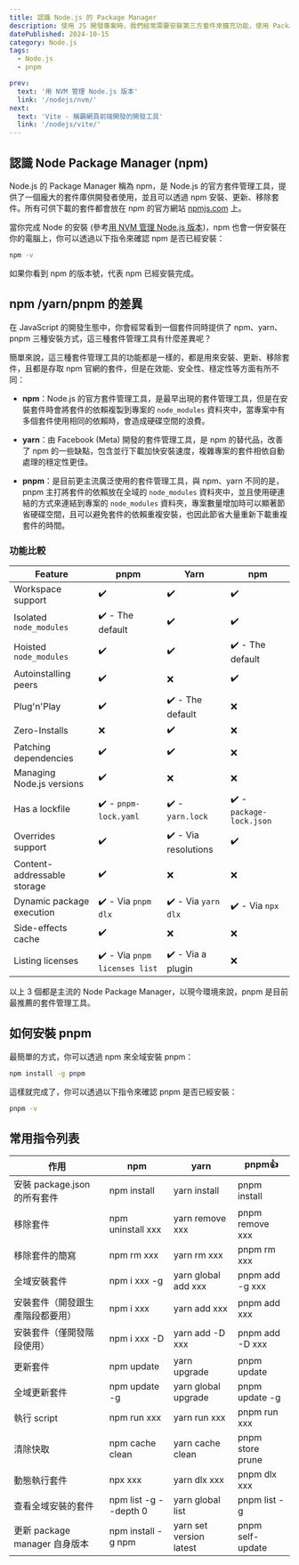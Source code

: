 ```yaml
---
title: 認識 Node.js 的 Package Manager
description: 使用 JS 開發專案時，我們經常需要安裝第三方套件來擴充功能，使用 Package Manager 可以讓我們更方便的管理套件版本並確保相容性。
datePublished: 2024-10-15
category: Node.js
tags:
  - Node.js
  - pnpm

prev:
  text: '用 NVM 管理 Node.js 版本'
  link: '/nodejs/nvm/'
next:
  text: 'Vite - 稱霸網頁前端開發的開發工具'
  link: '/nodejs/vite/'
---
```


## 認識 Node Package Manager (npm)

Node.js 的 Package Manager 稱為 npm，是 Node.js 的官方套件管理工具，提供了一個龐大的套件庫供開發者使用，並且可以透過 npm 安裝、更新、移除套件。所有可供下載的套件都會放在 npm 的官方網站 [npmjs.com](https://www.npmjs.com/) 上。

當你完成 Node 的安裝 (參考[用 NVM 管理 Node.js 版本](/nodejs/nvm))，npm 也會一併安裝在你的電腦上，你可以透過以下指令來確認 npm 是否已經安裝：

```bash
npm -v
```

如果你看到 npm 的版本號，代表 npm 已經安裝完成。

## npm /yarn/pnpm 的差異

在 JavaScript 的開發生態中，你會經常看到一個套件同時提供了 npm、yarn、pnpm 三種安裝方式，這三種套件管理工具有什麼差異呢？

簡單來說，這三種套件管理工具的功能都是一樣的，都是用來安裝、更新、移除套件，且都是存取 npm 官網的套件，但是在效能、安全性、穩定性等方面有所不同：

- **npm**：Node.js 的官方套件管理工具，是最早出現的套件管理工具，但是在安裝套件時會將套件的依賴複製到專案的 `node_modules` 資料夾中，當專案中有多個套件使用相同的依賴時，會造成硬碟空間的浪費。

- **yarn**：由 Facebook (Meta) 開發的套件管理工具，是 npm 的替代品，改善了 npm 的一些缺點，包含並行下載加快安裝速度，複雜專案的套件相依自動處理的穩定性更佳。

- **pnpm**：是目前更主流廣泛使用的套件管理工具，與 npm、yarn 不同的是，pnpm 主打將套件的依賴放在全域的 `node_modules` 資料夾中，並且使用硬連結的方式來連結到專案的 `node_modules` 資料夾，專案數量增加時可以顯著節省硬碟空間，且可以避免套件的依賴重複安裝，也因此節省大量重新下載重複套件的時間。

### 功能比較

<table>
    <thead>
      <tr>
        <th>Feature</th>
        <th>pnpm</th>
        <th>Yarn</th>
        <th>npm</th>
      </tr>
    </thead>
    <tbody>
      <tr>
        <td>Workspace support</td>
        <td>✔️</td>
        <td>✔️</td>
        <td>✔️</td>
      </tr>
      <tr>
        <td>Isolated <code>node_modules</code></td>
        <td>✔️ - The default</td>
        <td>✔️</td>
        <td>✔️</td>
      </tr>
      <tr>
        <td>Hoisted <code>node_modules</code></td>
        <td>✔️</td>
        <td>✔️</td>
        <td>✔️ - The default</td>
      </tr>
      <tr>
        <td>Autoinstalling peers</td>
        <td>✔️</td>
        <td>❌</td>
        <td>✔️</td>
      </tr>
      <tr>
        <td>Plug'n'Play</td>
        <td>✔️</td>
        <td>✔️ - The default</td>
        <td>❌</td>
      </tr>
      <tr>
        <td>Zero-Installs</td>
        <td>❌</td>
        <td>✔️</td>
        <td>❌</td>
      </tr>
      <tr>
        <td>Patching dependencies</td>
        <td>✔️</td>
        <td>✔️</td>
        <td>❌</td>
      </tr>
      <tr>
        <td>Managing Node.js versions</td>
        <td>✔️</td>
        <td>❌</td>
        <td>❌</td>
      </tr>
      <tr>
        <td>Has a lockfile</td>
        <td>✔️ - <code>pnpm-lock.yaml</code></td>
        <td>✔️ - <code>yarn.lock</code></td>
        <td>✔️ - <code>package-lock.json</code></td>
      </tr>
      <tr>
        <td>Overrides support</td>
        <td>✔️</td>
        <td>✔️ - Via resolutions</td>
        <td>✔️</td>
      </tr>
      <tr>
        <td>Content-addressable storage</td>
        <td>✔️</td>
        <td>❌</td>
        <td>❌</td>
      </tr>
      <tr>
        <td>Dynamic package execution</td>
        <td>✔️ - Via <code>pnpm dlx</code></td>
        <td>✔️ - Via <code>yarn dlx</code></td>
        <td>✔️ - Via <code>npx</code></td>
      </tr>
      <tr>
        <td>Side-effects cache</td>
        <td>✔️</td>
        <td>❌</td>
        <td>❌</td>
      </tr>
      <tr>
        <td>Listing licenses</td>
        <td>✔️ - Via <code>pnpm licenses list</code></td>
        <td>✔️ - Via a plugin</td>
        <td>❌</td>
      </tr>
    </tbody>
  </table>

以上 3 個都是主流的 Node Package Manager，以現今環境來說，pnpm 是目前最推薦的套件管理工具。

## 如何安裝 pnpm

最簡單的方式，你可以透過 npm 來全域安裝 pnpm：

```bash
npm install -g pnpm
```

這樣就完成了，你可以透過以下指令來確認 pnpm 是否已經安裝：

```bash
pnpm -v
```

## 常用指令列表

<table>
  <thead>
    <tr>
      <th>作用</th>
      <th>npm</th>
      <th>yarn</th>
      <th>pnpm👍</th>
    </tr>
  </thead>
  <tbody>
    <tr>
      <td>安裝 package.json<br />的所有套件</td>
      <td>npm install</td>
      <td>yarn install</td>
      <td>pnpm install</td>
    </tr>
    <tr>
      <td>移除套件</td>
      <td>npm uninstall xxx</td>
      <td>yarn remove xxx</td>
      <td>pnpm remove xxx</td>
    </tr>
    <tr>
      <td>移除套件的簡寫</td>
      <td>npm rm xxx</td>
      <td>yarn rm xxx</td>
      <td>pnpm rm xxx</td>
    </tr>
    <tr>
      <td>全域安裝套件</td>
      <td>npm i xxx -g</td>
      <td>yarn global add xxx</td>
      <td>pnpm add -g xxx</td>
    </tr>
    <tr>
      <td>安裝套件（開發跟生產階段都要用）</td>
      <td>npm i xxx</td>
      <td>yarn add xxx</td>
      <td>pnpm add xxx</td>
    </tr>
    <tr>
      <td>安裝套件（僅開發階段使用）</td>
      <td>npm i xxx -D</td>
      <td>yarn add -D xxx</td>
      <td>pnpm add -D xxx</td>
    </tr>
    <tr>
      <td>更新套件</td>
      <td>npm update</td>
      <td>yarn upgrade</td>
      <td>pnpm update</td>
    </tr>
    <tr>
      <td>全域更新套件</td>
      <td>npm update -g</td>
      <td>yarn global upgrade</td>
      <td>pnpm update -g</td>
    </tr>
    <tr>
      <td>執行 script</td>
      <td>npm run xxx</td>
      <td>yarn run xxx</td>
      <td>pnpm run xxx</td>
    </tr>
    <tr>
      <td>清除快取</td>
      <td>npm cache clean</td>
      <td>yarn cache clean</td>
      <td>pnpm store prune</td>
    </tr>
    <tr>
      <td>動態執行套件</td>
      <td>npx xxx</td>
      <td>yarn dlx xxx</td>
      <td>pnpm dlx xxx</td>
    </tr>
    <tr>
      <td>查看全域安裝的套件</td>
      <td>npm list -g --depth 0</td>
      <td>yarn global list</td>
      <td>pnpm list -g</td>
    </tr>
    <tr>
      <td>更新 package manager 自身版本</td>
      <td>npm install -g npm</td>
      <td>yarn set version latest</td>
      <td>pnpm self-update</td>
    </tr>
  </tbody>
</table>
